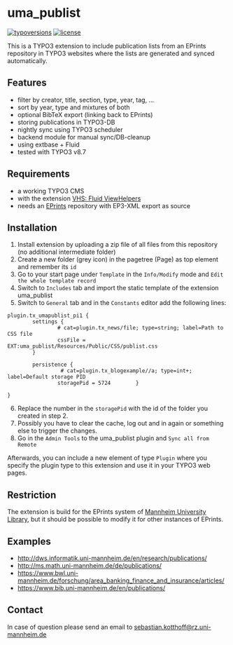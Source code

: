 # uma_publist

[![typoversions](https://img.shields.io/badge/TYPO3-8.7-blue.svg?style=flat.svg)](https://github.com/lsuma/uma_publist#requirements)
[![license](https://img.shields.io/badge/license-GPL%202.0-yellow.svg?style=flat)](https://github.com/lsuma/uma_publist/blob/master/LICENSE)

This is a TYPO3 extension to include publication lists from an EPrints repository
in TYPO3 websites where the lists are generated and synced automatically.

## Features
- filter by creator, title, section, type, year, tag, ...
- sort by year, type and mixtures of both
- optional BibTeX export (linking back to EPrints)
- storing publications in TYPO3-DB
- nightly sync using TYPO3 scheduler
- backend module for manual sync/DB-cleanup
- using extbase + Fluid
- tested with TYPO3 v8.7

## Requirements
- a working TYPO3 CMS
- with the extension [VHS: Fluid ViewHelpers](https://extensions.typo3.org/extension/vhs/)
- needs an [EPrints](http://www.eprints.org) repository with EP3-XML export as source

## Installation

1. Install extension by uploading a zip file of all files from this repository (no additional intermediate folder)
2. Create a new folder (grey icon) in the pagetree (Page) as top element and remember its `id`
3. Go to your start page under `Template` in the `Info/Modify` mode and `Edit the whole template record`
4. Switch to `Includes` tab and import the static template of the extension uma_publist
5. Switch to `General` tab and in the `Constants` editor add the following lines:
```typoscript
plugin.tx_umapublist_pi1 {
        settings {
                # cat=plugin.tx_news/file; type=string; label=Path to CSS file
                cssFile = EXT:uma_publist/Resources/Public/CSS/publist.css
        }

        persistence {
                 # cat=plugin.tx_blogexample//a; type=int+; label=Default storage PID
                storagePid = 5724        }

}
```
6. Replace the number in the `storagePid` with the id of the folder you created in step 2.
7. Possibly you have to clear the cache, log out and in again or something else to trigger the changes.
8. Go in the `Admin Tools` to the uma_publist plugin and `Sync all from Remote`

Afterwards, you can include a new element of type `Plugin` where you specify the plugin type to this extension and use it in your TYPO3 web pages.

## Restriction
The extension is build for the EPrints system of [Mannheim University Library](https://www.bib.uni-mannheim.de/en/),
but it should be possible to modify it for other instances of EPrints.

## Examples
- http://dws.informatik.uni-mannheim.de/en/research/publications/
- http://ms.math.uni-mannheim.de/de/publications/
- https://www.bwl.uni-mannheim.de/forschung/area_banking_finance_and_insurance/articles/
- https://www.bib.uni-mannheim.de/en/publications/

## Contact
In case of question please send an email to sebastian.kotthoff@rz.uni-mannheim.de
